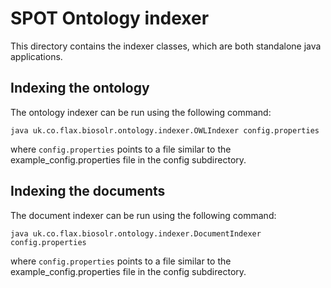 # SPOT Ontology indexer

This directory contains the indexer classes, which are both standalone java
applications.

## Indexing the ontology

The ontology indexer can be run using the following command:

    java uk.co.flax.biosolr.ontology.indexer.OWLIndexer config.properties
    
where `config.properties` points to a file similar to the example_config.properties
file in the config subdirectory.


## Indexing the documents

The document indexer can be run using the following command:

    java uk.co.flax.biosolr.ontology.indexer.DocumentIndexer config.properties
    
where `config.properties` points to a file similar to the example_config.properties
file in the config subdirectory.